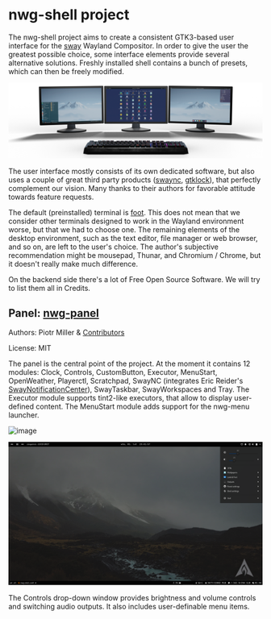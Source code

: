 # nwg-shell project

The nwg-shell project aims to create a consistent GTK3-based user interface for the [sway](https://github.com/swaywm/sway) Wayland Compositor. In order to give the user the greatest possible choice, some interface elements provide several alternative solutions. Freshly installed shell contains a bunch of presets, which can then be freely modified.

![nwg-shell-header.png](https://raw.githubusercontent.com/nwg-piotr/nwg-shell-resources/master/images/nwg-shell/nwg-shell-header_new2.png)

The user interface mostly consists of its own dedicated software, but also uses a couple of great third party products ([swaync](https://github.com/ErikReider/SwayNotificationCenter), [gtklock](https://github.com/jovanlanik/gtklock)), that perfectly complement our vision. Many thanks to their authors for favorable attitude towards feature requests.

The default (preinstalled) terminal is [foot](https://codeberg.org/dnkl/foot). This does not mean that we consider other terminals designed to work in the Wayland environment worse, but that we had to choose one. The remaining elements of the desktop environment, such as the text editor, file manager or web browser, and so on, are left to the user's choice. The author's subjective recommendation might be mousepad, Thunar, and Chromium / Chrome, but it doesn't really make much difference.

On the backend side there's a lot of Free Open Source Software. We will try to list them all in Credits.

## Panel: [nwg-panel](https://github.com/nwg-piotr/nwg-panel)

Authors: Piotr Miller & [Contributors](https://github.com/nwg-piotr/nwg-panel/graphs/contributors)

License: MIT

The panel is the central point of the project. At the moment it contains 12 modules: Clock, Controls, CustomButton, Executor, MenuStart, OpenWeather, Playerctl, Scratchpad, SwayNC (integrates Eric Reider's [SwayNotificationCenter](https://github.com/ErikReider/SwayNotificationCenter)), SwayTaskbar, SwayWorkspaces and Tray. The Executor module supports tint2-like executors, that allow to display user-defined content. The MenuStart module adds support for the nwg-menu launcher.

![image](https://user-images.githubusercontent.com/20579136/179702698-bd2dc505-07a4-4c70-88b5-fe681248bc88.png)

<div align="center"><a href="https://raw.githubusercontent.com/nwg-piotr/nwg-shell-resources/master/images/nwg-shell-config/preset-0.png"><img src="https://raw.githubusercontent.com/nwg-piotr/nwg-shell-resources/master/images/nwg-shell-config/preset-0.png" width="640"/></a></div>

The Controls drop-down window provides brightness and volume controls and switching audio outputs. It also includes user-definable menu items.

